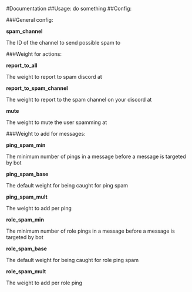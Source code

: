 #Documentation
##Usage:
do something
##Config:

###General config:

**spam_channel**

The ID of the channel to send possible spam to

###Weight for actions:

**report_to_all**

The weight to report to spam discord at

**report_to_spam_channel**

The weight to report to the spam channel on your discord at

**mute**

The weight to mute the user spamming at

###Weight to add for messages:

**ping_spam_min**

The minimum number of pings in a message before a message is targeted by bot

**ping_spam_base**

The default weight for being caught for ping spam

**ping_spam_mult**

The weight to add per ping

**role_spam_min**

The minimum number of role pings in a message before a message is targeted by bot

**role_spam_base**

The default weight for being caught for role ping spam

**role_spam_mult**

The weight to add per role ping
